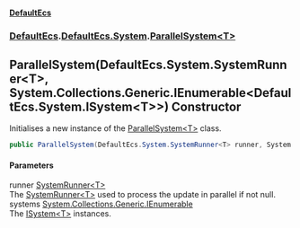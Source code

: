 #### [DefaultEcs](./index.md 'index')
### [DefaultEcs](./index.md 'index').[DefaultEcs.System](./DefaultEcs-System.md 'DefaultEcs.System').[ParallelSystem&lt;T&gt;](./DefaultEcs-System-ParallelSystem-T-.md 'DefaultEcs.System.ParallelSystem&lt;T&gt;')
## ParallelSystem(DefaultEcs.System.SystemRunner&lt;T&gt;, System.Collections.Generic.IEnumerable&lt;DefaultEcs.System.ISystem&lt;T&gt;&gt;) Constructor
Initialises a new instance of the [ParallelSystem&lt;T&gt;](./DefaultEcs-System-ParallelSystem-T-.md 'DefaultEcs.System.ParallelSystem&lt;T&gt;') class.  
```C#
public ParallelSystem(DefaultEcs.System.SystemRunner<T> runner, System.Collections.Generic.IEnumerable<DefaultEcs.System.ISystem<T>> systems);
```
#### Parameters
<a name='DefaultEcs-System-ParallelSystem-T--ParallelSystem(DefaultEcs-System-SystemRunner-T-_System-Collections-Generic-IEnumerable-DefaultEcs-System-ISystem-T--)-runner'></a>
runner [SystemRunner&lt;T&gt;](./DefaultEcs-System-SystemRunner-T-.md 'DefaultEcs.System.SystemRunner&lt;T&gt;')  
The [SystemRunner&lt;T&gt;](./DefaultEcs-System-SystemRunner-T-.md 'DefaultEcs.System.SystemRunner&lt;T&gt;') used to process the update in parallel if not null.  
<a name='DefaultEcs-System-ParallelSystem-T--ParallelSystem(DefaultEcs-System-SystemRunner-T-_System-Collections-Generic-IEnumerable-DefaultEcs-System-ISystem-T--)-systems'></a>
systems [System.Collections.Generic.IEnumerable](https://docs.microsoft.com/en-us/dotnet/api/System.Collections.Generic.IEnumerable 'System.Collections.Generic.IEnumerable')  
The [ISystem&lt;T&gt;](./DefaultEcs-System-ISystem-T-.md 'DefaultEcs.System.ISystem&lt;T&gt;') instances.  
